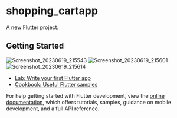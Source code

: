 # shopping_cartapp

A new Flutter project.

## Getting Started
![Screenshot_20230619_215543](https://github.com/amermahbub/productlistAndCart/assets/110281852/f62f70f1-b60c-418d-b40f-0592d8a7499f)
![Screenshot_20230619_215601](https://github.com/amermahbub/productlistAndCart/assets/110281852/c9bf227e-657e-44d0-aafc-757940321bbf)
![Screenshot_20230619_215614](https://github.com/amermahbub/productlistAndCart/assets/110281852/43c7928d-314f-4498-bc03-d9c44e25d4ce)

- [Lab: Write your first Flutter app](https://docs.flutter.dev/get-started/codelab)
- [Cookbook: Useful Flutter samples](https://docs.flutter.dev/cookbook)

For help getting started with Flutter development, view the
[online documentation](https://docs.flutter.dev/), which offers tutorials,
samples, guidance on mobile development, and a full API reference.
